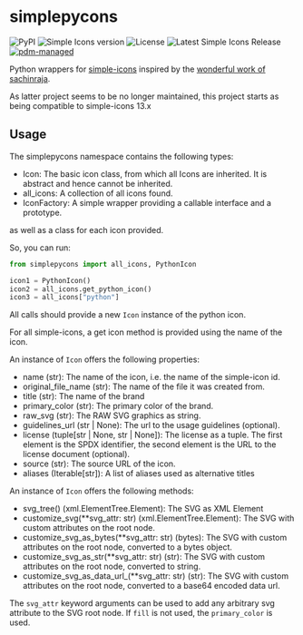 # simplepycons

![PyPI](https://img.shields.io/pypi/v/simplepycons?logo=python&logoColor=%23cccccc) ![Simple Icons version](https://img.shields.io/badge/dynamic/regex?url=https%3A%2F%2Fraw.githubusercontent.com%2Fcarstencodes%2Fsimplepycons%2Frefs%2Fheads%2Fmain%2F.gitmodules&search=%5C%5Bsubmodule%20%22vendor%5C%2Fsimple-icons%22%5C%5D%5B%5E%5C%5B%5D%2Bbranch%5Cs*%3D%5Cs*%28%3F%3Cversion%3E%5Cd%2B%5C.%5Cd%2B%5C.%5Cd%2B%3F%29&replace=%24%3Cversion%3E&flags=ims&label=Simple%20Icons%20version) ![License](https://img.shields.io/github/license/carstencodes/simplepycons?label=License) ![Latest Simple Icons Release](https://img.shields.io/github/v/release/simple-icons/simple-icons)
 [![pdm-managed](https://img.shields.io/badge/pdm-managed-blueviolet)](https://pdm.fming.dev)

Python wrappers for [simple-icons](https://github.com/simple-icons/simple-icons)
inspired by the [wonderful work of sachinraja](https://github.com/sachinraja/simple-icons-py).

As latter project seems to be no longer maintained, this project starts as being compatible to
simple-icons 13.x

## Usage

The simplepycons namespace contains the following types:

* Icon: The basic icon class, from which all Icons are inherited. It is abstract and hence cannot be inherited. 
* all_icons: A collection of all icons found.
* IconFactory: A simple wrapper providing a callable interface and a prototype.

as well as a class for each icon provided.

So, you can run:

```python
from simplepycons import all_icons, PythonIcon

icon1 = PythonIcon()
icon2 = all_icons.get_python_icon()
icon3 = all_icons["python"]
```

All calls should provide a new `Icon` instance of the python icon.

For all simple-icons, a get icon method is provided using the name of the icon.

An instance of `Icon` offers the following properties:

* name (str): The name of the icon, i.e. the name of the simple-icon id.
* original_file_name (str): The name of the file it was created from.
* title (str): The name of the brand
* primary_color (str): The primary color of the brand.
* raw_svg (str): The RAW SVG graphics as string.
* guidelines_url (str | None): The url to the usage guidelines (optional).
* license (tuple[str | None, str | None]): The license as a tuple. The first element is the SPDX identifier, the second element is the URL to the license document (optional).
* source (str): The source URL of the icon.
* aliases (Iterable[str]): A list of aliases used as alternative titles

An instance of `Icon` offers the following methods:

* svg_tree() (xml.ElementTree.Element): The SVG as XML Element
* customize_svg(**svg_attr: str) (xml.ElementTree.Element): The SVG with custom attributes on the root node.
* customize_svg_as_bytes(**svg_attr: str) (bytes): The SVG with custom attributes on the root node, converted to a bytes object.
* customize_svg_as_str(**svg_attr: str) (str): The SVG with custom attributes on the root node, converted to string.
* customize_svg_as_data_url_(**svg_attr: str) (str): The SVG with custom attributes on the root node, converted to a base64 encoded data url.

The `svg_attr` keyword arguments can be used to add any arbitrary svg attribute to the SVG root node. If `fill` is not used, the `primary_color` is used.
